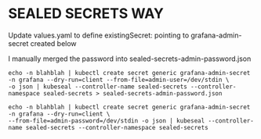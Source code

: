 # SEALED SECRETS WAY
Update values.yaml to define existingSecret: pointing to grafana-admin-secret created below

I manually merged the password into sealed-secrets-admin-password.json

```
echo -n blahblah | kubectl create secret generic grafana-admin-secret -n grafana --dry-run=client --from-file=admin-user=/dev/stdin \
-o json | kubeseal --controller-name sealed-secrets --controller-namespace sealed-secrets > sealed-secrets-admin-password.json

echo -n blahblah | kubectl create secret generic grafana-admin-secret -n grafana --dry-run=client \
--from-file=admin-password=/dev/stdin -o json | kubeseal --controller-name sealed-secrets --controller-namespace sealed-secrets 
```

